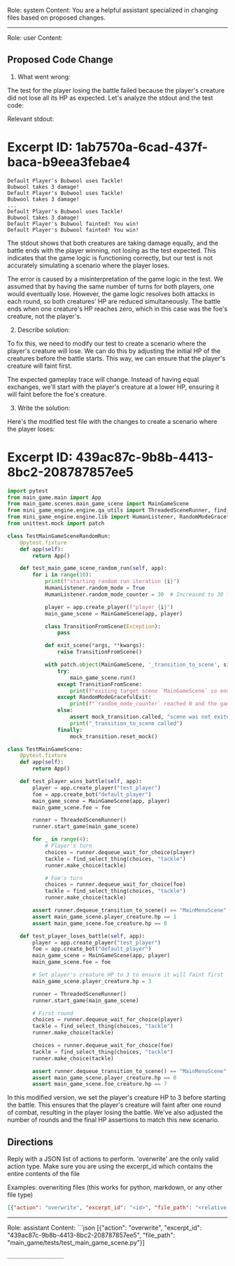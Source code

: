 Role: system
Content: You are a helpful assistant specialized in changing files based on proposed changes.
__________________
Role: user
Content: 
## Proposed Code Change
1. What went wrong:

The test for the player losing the battle failed because the player's creature did not lose all its HP as expected. Let's analyze the stdout and the test code:

Relevant stdout:
# Excerpt ID: 1ab7570a-6cad-437f-baca-b9eea3febae4
```
Default Player's Bubwool uses Tackle!
Bubwool takes 3 damage!
Default Player's Bubwool uses Tackle!
Bubwool takes 3 damage!
...
Default Player's Bubwool uses Tackle!
Bubwool takes 3 damage!
Default Player's Bubwool fainted! You win!
Default Player's Bubwool fainted! You win!
```

The stdout shows that both creatures are taking damage equally, and the battle ends with the player winning, not losing as the test expected. This indicates that the game logic is functioning correctly, but our test is not accurately simulating a scenario where the player loses.

The error is caused by a misinterpretation of the game logic in the test. We assumed that by having the same number of turns for both players, one would eventually lose. However, the game logic resolves both attacks in each round, so both creatures' HP are reduced simultaneously. The battle ends when one creature's HP reaches zero, which in this case was the foe's creature, not the player's.

2. Describe solution:

To fix this, we need to modify our test to create a scenario where the player's creature will lose. We can do this by adjusting the initial HP of the creatures before the battle starts. This way, we can ensure that the player's creature will faint first.

The expected gameplay trace will change. Instead of having equal exchanges, we'll start with the player's creature at a lower HP, ensuring it will faint before the foe's creature.

3. Write the solution:

Here's the modified test file with the changes to create a scenario where the player loses:

# Excerpt ID: 439ac87c-9b8b-4413-8bc2-208787857ee5
```python main_game/tests/test_main_game_scene.py
import pytest
from main_game.main import App
from main_game.scenes.main_game_scene import MainGameScene
from mini_game_engine.engine.qa_utils import ThreadedSceneRunner, find_select_thing
from mini_game_engine.engine.lib import HumanListener, RandomModeGracefulExit
from unittest.mock import patch

class TestMainGameSceneRandomRun:
    @pytest.fixture
    def app(self):
        return App()

    def test_main_game_scene_random_run(self, app):
        for i in range(10):
            print(f"starting random run iteration {i}")
            HumanListener.random_mode = True
            HumanListener.random_mode_counter = 30  # Increased to 30 for more complex scene

            player = app.create_player(f"player_{i}")
            main_game_scene = MainGameScene(app, player)

            class TransitionFromScene(Exception):
                pass

            def exit_scene(*args, **kwargs):
                raise TransitionFromScene()

            with patch.object(MainGameScene, '_transition_to_scene', side_effect=exit_scene) as mock_transition:
                try:
                    main_game_scene.run()
                except TransitionFromScene:
                    print(f"exiting target scene `MainGameScene` so ending run {i}")
                except RandomModeGracefulExit:
                    print(f"`random_mode_counter` reached 0 and the game did not crash. Ending run {i} gracefully")
                else:
                    assert mock_transition.called, "scene was not exited in an expected manner"
                    print("_transition_to_scene called")
                finally:
                    mock_transition.reset_mock()

class TestMainGameScene:
    @pytest.fixture
    def app(self):
        return App()

    def test_player_wins_battle(self, app):
        player = app.create_player("test_player")
        foe = app.create_bot("default_player")
        main_game_scene = MainGameScene(app, player)
        main_game_scene.foe = foe

        runner = ThreadedSceneRunner()
        runner.start_game(main_game_scene)

        for _ in range(4):
            # Player's turn
            choices = runner.dequeue_wait_for_choice(player)
            tackle = find_select_thing(choices, "tackle")
            runner.make_choice(tackle)

            # Foe's turn
            choices = runner.dequeue_wait_for_choice(foe)
            tackle = find_select_thing(choices, "tackle")
            runner.make_choice(tackle)

        assert runner.dequeue_transition_to_scene() == "MainMenuScene"
        assert main_game_scene.player_creature.hp == 1
        assert main_game_scene.foe_creature.hp == 0

    def test_player_loses_battle(self, app):
        player = app.create_player("test_player")
        foe = app.create_bot("default_player")
        main_game_scene = MainGameScene(app, player)
        main_game_scene.foe = foe

        # Set player's creature HP to 3 to ensure it will faint first
        main_game_scene.player_creature.hp = 3

        runner = ThreadedSceneRunner()
        runner.start_game(main_game_scene)

        # First round
        choices = runner.dequeue_wait_for_choice(player)
        tackle = find_select_thing(choices, "tackle")
        runner.make_choice(tackle)

        choices = runner.dequeue_wait_for_choice(foe)
        tackle = find_select_thing(choices, "tackle")
        runner.make_choice(tackle)

        assert runner.dequeue_transition_to_scene() == "MainMenuScene"
        assert main_game_scene.player_creature.hp == 0
        assert main_game_scene.foe_creature.hp == 7
```

In this modified version, we set the player's creature HP to 3 before starting the battle. This ensures that the player's creature will faint after one round of combat, resulting in the player losing the battle. We've also adjusted the number of rounds and the final HP assertions to match this new scenario.

## Directions
Reply with a JSON list of actions to perform. 'overwrite' are the only valid action type. 
Make sure you are using the excerpt_id which contains the entire contents of the file

Examples:
overwriting files (this works for python, markdown, or any other file type)
```json output_example1
[{"action": "overwrite", "excerpt_id": "<id>", "file_path": "<relative file path>"}]
```

__________________
Role: assistant
Content: ```json
[{"action": "overwrite", "excerpt_id": "439ac87c-9b8b-4413-8bc2-208787857ee5", "file_path": "main_game/tests/test_main_game_scene.py"}]
```
__________________

